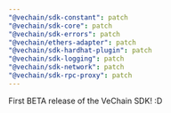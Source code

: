 ```yaml
---
"@vechain/sdk-constant": patch
"@vechain/sdk-core": patch
"@vechain/sdk-errors": patch
"@vechain/ethers-adapter": patch
"@vechain/sdk-hardhat-plugin": patch
"@vechain/sdk-logging": patch
"@vechain/sdk-network": patch
"@vechain/sdk-rpc-proxy": patch
---
```


First BETA release of the VeChain SDK! :D
